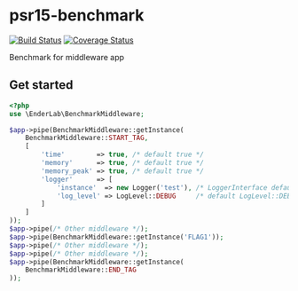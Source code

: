 # psr15-benchmark

[![Build Status](https://travis-ci.org/ender9108/psr15-bencmark.svg?branch=master)](https://travis-ci.org/ender9108/psr15-bencmark)
[![Coverage Status](https://coveralls.io/repos/github/ender9108/psr15-bencmark/badge.svg?branch=master)](https://coveralls.io/github/ender9108/psr15-bencmark?branch=master)

Benchmark for middleware app

## Get started

```php
<?php
use \EnderLab\BenchmarkMiddleware;

$app->pipe(BenchmarkMiddleware::getInstance(
    BenchmarkMiddleware::START_TAG,
    [
        'time'        => true, /* default true */ 
        'memory'      => true, /* default true */
        'memory_peak' => true, /* default true */
        'logger'      => [
            'instance'  => new Logger('test'), /* LoggerInterface default null */
            'log_level' => LogLevel::DEBUG     /* default LogLevel::DEBUG */
        ]
    ]
));
$app->pipe(/* Other middleware */);
$app->pipe(BenchmarkMiddleware::getInstance('FLAG1'));
$app->pipe(/* Other middleware */);
$app->pipe(/* Other middleware */);
$app->pipe(BenchmarkMiddleware::getInstance(
    BenchmarkMiddleware::END_TAG
));
```